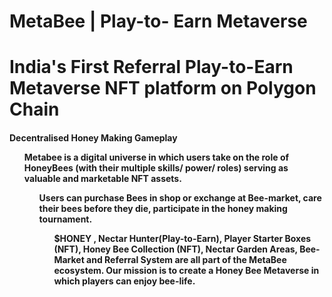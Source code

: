 #  MetaBee | Play-to- Earn Metaverse
# India's First Referral Play-to-Earn Metaverse NFT platform on Polygon Chain

 
 <h4>Decentralised Honey Making Gameplay
 <ul>Metabee is a digital universe in which users take on the role of HoneyBees (with their multiple skills/ power/ roles) serving as valuable and marketable     NFT assets.
 <ul>Users can purchase Bees in shop or exchange at Bee-market, care their bees before they die, participate in the honey making tournament.
 <ul>$HONEY , Nectar Hunter(Play-to-Earn), Player Starter Boxes (NFT), Honey Bee Collection (NFT), Nectar Garden Areas, Bee-Market and Referral System are   all   part of the MetaBee ecosystem. Our mission is to create a Honey Bee Metaverse in which players can enjoy bee-life.
